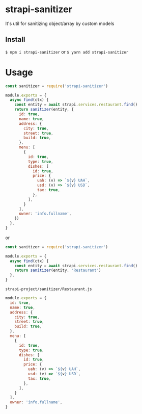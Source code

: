 # strapi-sanitizer
It's util for sanitizing object/array by custom models

## Install
`$ npm i strapi-sanitizer`
or
`$ yarn add strapi-sanitizer`

# Usage
```javascript
const sanitizer = require('strapi-sanitizer')

module.exports = {
  async find(ctx) {
    const entity = await strapi.services.restaurant.find()
    return sanitizer(entity, {
      id: true,
      name: true,
      address: {
        city: true,
        street: true,
        build: true,
      },
      menu: [
        {
          id: true,
          type: true,
          dishes: [
            id: true,
            price: {
              uah: (v) => `${v} UAH`,
              usd: (v) => `${v} USD`,
              tax: true,
            },
          ],
        }
      ],
      owner: 'info.fullname',
    })
  },
}
```

or

```javascript
const sanitizer = require('strapi-sanitizer')

module.exports = {
  async find(ctx) {
    const entity = await strapi.services.restaurant.find()
    return sanitizer(entity, 'Restaurant')
  },
}
```

`strapi-project/sanitizer/Restaurant.js`

```javascript
module.exports = {
  id: true,
  name: true,
  address: {
    city: true,
    street: true,
    build: true,
  },
  menu: [
    {
      id: true,
      type: true,
      dishes: [
        id: true,
        price: {
          uah: (v) => `${v} UAH`,
          usd: (v) => `${v} USD`,
          tax: true,
        },
      ],
    }
  ],
  owner: 'info.fullname',
}
```
